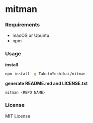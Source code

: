 # mitman

### Requirements
* macOS or Ubuntu
* npm

### Usage
**install**
```bash
npm install -g TakutoYoshikai/mitman
```

**generate README.md and LICENSE.txt**
```bash
mitman <REPO NAME>
```

### License
MIT License
